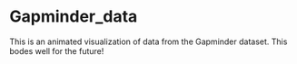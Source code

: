 # Gapminder_data

This is an animated visualization of data from the Gapminder dataset. This bodes well for the future!

